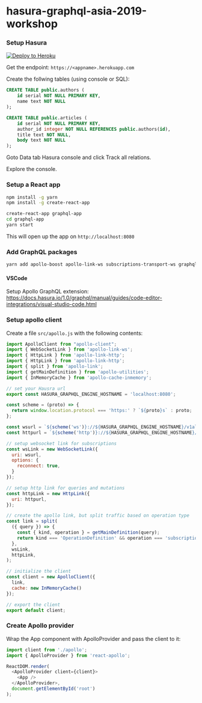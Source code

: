 # hasura-graphql-asia-2019-workshop

### Setup Hasura

 [![Deploy to Heroku](https://www.herokucdn.com/deploy/button.svg)](https://heroku.com/deploy?template=https://github.com/hasura/graphql-engine-heroku)

Get the endpoint: `https://<appname>.herokuapp.com`

Create the follwing tables (using console or SQL):

```sql
CREATE TABLE public.authors (
    id serial NOT NULL PRIMARY KEY,
    name text NOT NULL
);

CREATE TABLE public.articles (
    id serial NOT NULL PRIMARY KEY,
    author_id integer NOT NULL REFERENCES public.authors(id),
    title text NOT NULL,
    body text NOT NULL
);
```

Goto Data tab Hasura console and click Track all relations.

Explore the console.

### Setup a React app

```bash
npm install -g yarn
npm install -g create-react-app

create-react-app graphql-app
cd graphql-app
yarn start
```

This will open up the app on `http://localhost:8080`

### Add GraphQL packages

```bash
yarn add apollo-boost apollo-link-ws subscriptions-transport-ws graphql react-apollo
```

#### VSCode

Setup Apollo GraphQL extension: https://docs.hasura.io/1.0/graphql/manual/guides/code-editor-integrations/visual-studio-code.html

### Setup apollo client

Create a file `src/apollo.js` with the following contents:

```js
import ApolloClient from "apollo-client";
import { WebSocketLink } from 'apollo-link-ws';
import { HttpLink } from 'apollo-link-http';
import { HttpLink } from 'apollo-link-http';
import { split } from 'apollo-link';
import { getMainDefinition } from 'apollo-utilities';
import { InMemoryCache } from 'apollo-cache-inmemory';

// set your Hausra url
export const HASURA_GRAPHQL_ENGINE_HOSTNAME = 'localhost:8080';

const scheme = (proto) => {
  return window.location.protocol === 'https:' ? `${proto}s` : proto;
};

const wsurl = `${scheme('ws')}://${HASURA_GRAPHQL_ENGINE_HOSTNAME}/v1alpha1/graphql`;
const httpurl = `${scheme('http')}://${HASURA_GRAPHQL_ENGINE_HOSTNAME}/v1alpha1/graphql`;

// setup websocket link for subscriptions
const wsLink = new WebSocketLink({
  uri: wsurl,
  options: {
    reconnect: true,
  }
});

// setup http link for queries and mutations
const httpLink = new HttpLink({
  uri: httpurl,
});

// create the apollo link, but split traffic based on operation type
const link = split(
  ({ query }) => {
    const { kind, operation } = getMainDefinition(query);
    return kind === 'OperationDefinition' && operation === 'subscription';
  },
  wsLink,
  httpLink,
);

// initialize the client
const client = new ApolloClient({
  link,
  cache: new InMemoryCache()
});

// export the client
export default client;

```

### Create Apollo provider

Wrap the App component with ApolloProvider and pass the client to it:

```js
import client from './apollo';
import { ApolloProvider } from 'react-apollo';

ReactDOM.render(
  <ApolloProvider client={client}>
    <App />
  </ApolloProvider>,
  document.getElementById('root')
);
```
